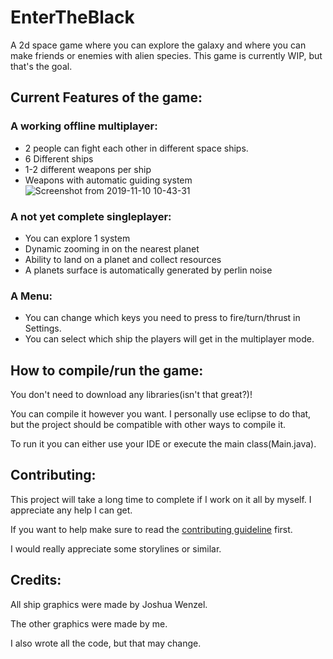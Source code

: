 # EnterTheBlack
A 2d space game where you can explore the galaxy and where you can make friends or enemies with alien species. This game is currently WIP, but that's the goal.

## Current Features of the game:
### A working offline multiplayer:
- 2 people can fight each other in different space ships.
- 6 Different ships
- 1-2 different weapons per ship
- Weapons with automatic guiding system
![Screenshot from 2019-11-10 10-43-31](https://user-images.githubusercontent.com/43880493/68542013-770d3f00-03a7-11ea-8c6a-016c9335f938.png)
### A not yet complete singleplayer:
- You can explore 1 system
- Dynamic zooming in on the nearest planet
- Ability to land on a planet and collect resources
- A planets surface is automatically generated by perlin noise
### A Menu:
- You can change which keys you need to press to fire/turn/thrust in Settings.
- You can select which ship the players will get in the multiplayer mode.
## How to compile/run the game:
You don't need to download any libraries(isn't that great?)!

You can compile it however you want. I personally use eclipse to do that, but the project should be compatible with other ways to compile it.

To run it you can either use your IDE or execute the main class(Main.java).
## Contributing:
This project will take a long time to complete if I work on it all by myself. I appreciate any help I can get.

If you want to help make sure to read the [contributing guideline](https://github.com/IntegratedQuantum/EnterTheBlack/blob/master/CONTRIBUTING.md) first.

I would really appreciate some storylines or similar.
## Credits:
All ship graphics were made by Joshua Wenzel.

The other graphics were made by me.

I also wrote all the code, but that may change.
